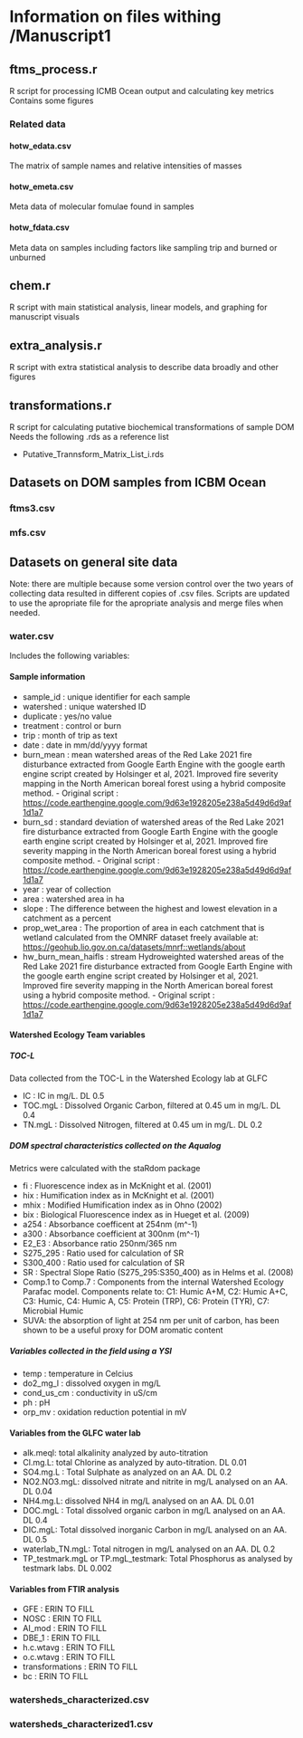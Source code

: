 # Information on files withing /Manuscript1

## ftms_process.r
R script for processing ICMB Ocean output and calculating key metrics
Contains some figures
### Related data
#### hotw_edata.csv
The matrix of sample names and relative intensities of masses
#### hotw_emeta.csv
Meta data of molecular fomulae found in samples
#### hotw_fdata.csv
Meta data on samples including factors like sampling trip and burned or unburned

## chem.r
R script with main statistical analysis, linear models, and graphing for manuscript visuals

## extra_analysis.r
R script with extra statistical analysis to describe data broadly and other figures

## transformations.r
R script for calculating putative biochemical transformations of sample DOM
Needs the following .rds as a reference list
  - Putative_Trannsform_Matrix_List_i.rds

## Datasets on DOM samples from ICBM Ocean
### ftms3.csv
### mfs.csv

## Datasets on general site data
Note: there are multiple because some version control over the two years of collecting data resulted in different copies of .csv files. Scripts are updated to use the apropriate file for the apropriate analysis and merge files when needed.

### water.csv
Includes the following variables:
#### Sample information
- sample_id : unique identifier for each sample
- watershed : unique watershed ID
- duplicate : yes/no value
- treatment : control or burn
- trip : month of trip as text
- date : date in mm/dd/yyyy format
- burn_mean : mean watershed areas of the Red Lake 2021 fire disturbance extracted from Google Earth Engine with the google earth engine script created by Holsinger et al, 2021. Improved fire severity mapping in the North American boreal forest using a hybrid composite method. - Original script : https://code.earthengine.google.com/9d63e1928205e238a5d49d6d9af1d1a7
- burn_sd : standard deviation of  watershed areas of the Red Lake 2021 fire disturbance extracted from Google Earth Engine with the google earth engine script created by Holsinger et al, 2021. Improved fire severity mapping in the North American boreal forest using a hybrid composite method. - Original script : https://code.earthengine.google.com/9d63e1928205e238a5d49d6d9af1d1a7
- year : year of collection
- area : watershed area in ha
- slope : The difference between the highest and lowest elevation in a catchment as a percent
- prop_wet_area  : The proportion of area in each catchment that is wetland calculated from the OMNRF dataset freely available at: https://geohub.lio.gov.on.ca/datasets/mnrf::wetlands/about
- hw_burn_mean_haifls : stream Hydroweighted watershed areas of the Red Lake 2021 fire disturbance extracted from Google Earth Engine with the google earth engine script created by Holsinger et al, 2021. Improved fire severity mapping in the North American boreal forest using a hybrid composite method. - Original script : https://code.earthengine.google.com/9d63e1928205e238a5d49d6d9af1d1a7
#### Watershed Ecology Team variables
##### TOC-L
Data collected from the TOC-L in the Watershed Ecology lab at GLFC
- IC : IC  in mg/L. DL 0.5
- TOC.mgL : Dissolved Organic Carbon, filtered at 0.45 um in mg/L. DL 0.4
- TN.mgL : Dissolved Nitrogen, filtered at 0.45 um in mg/L. DL 0.2
##### DOM spectral characteristics collected on the Aqualog
Metrics were calculated with the staRdom package
- fi : Fluorescence index as in McKnight et al. (2001)
- hix : Humification index as in McKnight et al. (2001)
- mhix : Modified Humification index as in Ohno (2002)
- bix : Biological Fluorescence index as in Hueget et al. (2009)
- a254 : Absorbance coefficent at 254nm (m^-1)
- a300 : Absorbance coefficient at 300nm (m^-1)
- E2_E3 : Absorbance ratio 250nm/365 nm
- S275_295 : Ratio used for calculation of SR
- S300_400 : Ratio used for calculation of SR
- SR : Spectral Slope Ratio (S275_295:S350_400) as in Helms et al. (2008)
- Comp.1 to Comp.7 : Components from the internal Watershed Ecology Parafac model. Components relate to: C1: Humic A+M, C2: Humic A+C, C3: Humic, C4: Humic A, C5: Protein (TRP), C6: Protein (TYR), C7: Microbial Humic
- SUVA: the absorption of light at 254 nm per unit of carbon, has been shown to be a useful proxy for DOM aromatic content
##### Variables collected in the field using a YSI
- temp : temperature in Celcius
- do2_mg_l : dissolved oxygen in mg/L
- cond_us_cm : conductivity in uS/cm
- ph : pH
- orp_mv : oxidation reduction potential in mV
#### Variables from the GLFC water lab
- alk.meql: total alkalinity analyzed by auto-titration
- Cl.mg.L: total Chlorine as analyzed by auto-titration. DL 0.01
- SO4.mg.L : Total Sulphate as analyzed on an AA. DL 0.2
- NO2.NO3.mgL: dissolved nitrate and nitrite in mg/L analysed on an AA. DL 0.04
- NH4.mg.L: dissolved NH4 in mg/L analysed on an AA. DL 0.01
- DOC.mgL : Total dissolved organic carbon in mg/L analysed on an AA. DL 0.4
- DIC.mgL: Total dissolved inorganic Carbon in mg/L analysed on an AA. DL 0.5
- waterlab_TN.mgL: Total nitrogen in mg/L analysed on an AA. DL 0.2
- TP_testmark.mgL or TP.mgL_testmark: Total Phosphorus as analysed by testmark labs. DL 0.002
#### Variables from FTIR analysis
- GFE : ERIN TO FILL
- NOSC : ERIN TO FILL
- AI_mod : ERIN TO FILL
- DBE_1 : ERIN TO FILL
- h.c.wtavg : ERIN TO FILL
- o.c.wtavg : ERIN TO FILL
- transformations : ERIN TO FILL
- bc : ERIN TO FILL
  
### watersheds_characterized.csv
### watersheds_characterized1.csv 



